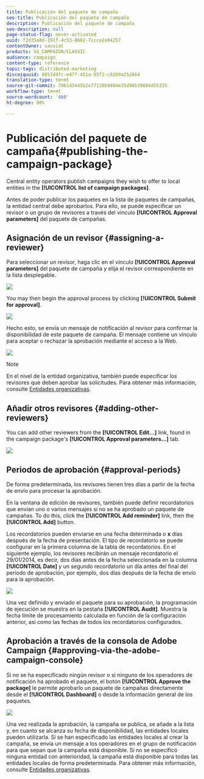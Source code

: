 ```yaml
---
title: Publicación del paquete de campaña
seo-title: Publicación del paquete de campaña
description: Publicación del paquete de campaña
seo-description: null
page-status-flag: never-activated
uuid: f2d35a8d-191f-4c53-8682-7ccce2a94257
contentOwner: sauviat
products: SG_CAMPAIGN/CLASSIC
audience: campaign
content-type: reference
topic-tags: distributed-marketing
discoiquuid: 8653d4fc-e47f-451a-95f2-c9209a252664
translation-type: tm+mt
source-git-commit: 70b143445b2e77128b9404e35d96b39694d55335
workflow-type: tm+mt
source-wordcount: '460'
ht-degree: 90%

---
```



# Publicación del paquete de campaña{#publishing-the-campaign-package}

Central entity operators publish campaigns they wish to offer to local entities in the **[!UICONTROL list of campaign packages]**.

Antes de poder publicar los paquetes en la lista de paquetes de campañas, la entidad central debe aprobarlos. Para ello, se puede especificar un revisor o un grupo de revisores a través del vínculo **[!UICONTROL Approval parameters]** del paquete de campañas.

## Asignación de un revisor {#assigning-a-reviewer}

Para seleccionar un revisor, haga clic en el vínculo **[!UICONTROL Approval parameters]** del paquete de campaña y elija el revisor correspondiente en la lista desplegable.

![](assets/s_advuser_mkg_dist_define_valid.png)

You may then begin the approval process by clicking **[!UICONTROL Submit for approval]**.

![](assets/s_advuser_mkg_dist_valid_process.png)

Hecho esto, se envía un mensaje de notificación al revisor para confirmar la disponibilidad de este paquete de campaña. El mensaje contiene un vínculo para aceptar o rechazar la aprobación mediante el acceso a la Web.

![](assets/s_advuser_mkg_dist_valid_process1.png)

>[!NOTE]
>
>En el nivel de la entidad organizativa, también puede especificar los revisores que deben aprobar las solicitudes. Para obtener más información, consulte [Entidades organizativas](../../campaign/using/about-distributed-marketing.md#organizational-entities).

## Añadir otros revisores {#adding-other-reviewers}

You can add other reviewers from the **[!UICONTROL Edit...]** link, found in the campaign package&#39;s **[!UICONTROL Approval parameters...]** tab.

![](assets/s_advuser_mkg_dist_select_op_valid.png)

## Periodos de aprobación {#approval-periods}

De forma predeterminada, los revisores tienen tres días a partir de la fecha de envío para procesar la aprobación.

En la ventana de edición de revisores, también puede definir recordatorios que envían uno o varios mensajes si no se ha aprobado un paquete de campañas. To do this, click the **[!UICONTROL Add reminder]** link, then the **[!UICONTROL Add]** button.

Los recordatorios pueden enviarse en una fecha determinada o **x** días después de la fecha de presentación. El tipo de recordatorio se puede configurar en la primera columna de la tabla de recordatorios. En el siguiente ejemplo, los revisores recibirán un mensaje recordatorio el 29/01/2014, es decir, dos días antes de la fecha seleccionada en la columna **[!UICONTROL Date]** y un segundo recordatorio un día antes del final del periodo de aprobación, por ejemplo, dos días después de la fecha de envío para la aprobación.

![](assets/s_advuser_mkg_dist_reminder_planning.png)

Una vez definido y enviado el paquete para su aprobación, la programación de ejecución se muestra en la pestaña **[!UICONTROL Audit]**. Muestra la fecha límite de procesamiento calculada en función de la configuración anterior, así como las fechas de todos los recordatorios configurados.

## Aprobación a través de la consola de Adobe Campaign {#approving-via-the-adobe-campaign-console}

Si no se ha especificado ningún revisor o si ninguno de los operadores de notificación ha aprobado el paquete, el botón **[!UICONTROL Approve the package]** le permite aprobarlo un paquete de campañas directamente desde el **[!UICONTROL Dashboard]** o desde la información general de los paquetes.

![](assets/s_advuser_mkg_dist_valid_button.png)

Una vez realizada la aprobación, la campaña se publica, se añade a la lista y, en cuanto se alcanza su fecha de disponibilidad, las entidades locales pueden utilizarla. Si se han especificado las entidades locales al crear la campaña, se envía un mensaje a los operadores en el grupo de notificación para que sepan que la campaña está disponible. Si no se especificó ninguna entidad con anterioridad, la campaña está disponible para todas las entidades locales de forma predeterminada. Para obtener más información, consulte [Entidades organizativas](../../campaign/using/about-distributed-marketing.md#organizational-entities).
